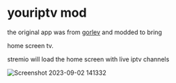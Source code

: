 # youriptv mod 
the original app was from [gorlev](https://github.com/gorlev/Your-IPTV) and modded to bring 

home screen tv.

stremio will load the home screen with live iptv channels




![Screenshot 2023-09-02 141332](https://github.com/greg84-hub/iptvmod2/assets/59282468/cfc3964b-668f-4c4d-92c8-914783e83137)
